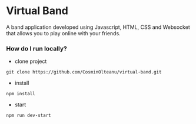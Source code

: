# Virtual Band

A band application developed using Javascript, HTML, CSS and Websocket that allows you to play online with your friends.

### How do I run locally?
- clone project
```
git clone https://github.com/CosminOlteanu/virtual-band.git
```

- install
```
npm install
```

- start
```
npm run dev-start
```

